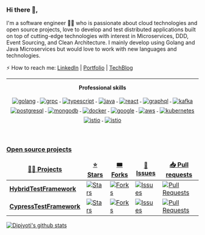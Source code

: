 ### Hi there 👋,

I'm a software engineer 👨‍💻 who is passionate about cloud technologies and open source projects, love to develop and test distributed applications built on top of cutting-edge technologies with interest in Microservices, DDD, Event Sourcing, and Clean Architecture. I mainly develop using Golang and Java Microservices but would love to work with new languages and technologies.
  
⚡ How to reach me: [LinkedIn](https://www.linkedin.com/in/dipjyotimetia/) |
[Portfolio](https://dipjyotimetia.github.io/) |
[TechBlog](https://medium.com/@dipjyotimetia) 
  
---

<p align="center"> 
 <strong>
  Professional skills
  </strong>
</p>

<p align="center">
   <a href="https://go.dev/">
    <img src="https://www.vectorlogo.zone/logos/golang/golang-ar21.svg" alt="golang" style="vertical-align:top; margin:4px;">
  </a>
   <a href="https://grpc.io/">
    <img src="https://www.vectorlogo.zone/logos/grpcio/grpcio-ar21.svg" alt="grpc" style="vertical-align:top; margin:4px;">
  </a>
  <a href="https://www.typescriptlang.org/">
    <img src="https://www.vectorlogo.zone/logos/typescriptlang/typescriptlang-ar21.svg" alt="typescript" style="vertical-align:top; margin:4px;">
  </a>
  <a href="https://www.oracle.com/java/technologies/">
    <img src="https://www.vectorlogo.zone/logos/java/java-ar21.svg" alt="java" style="vertical-align:top; margin:4px;">
  </a>
  <a href="https://reactjs.org/">
    <img src="https://www.vectorlogo.zone/logos/reactjs/reactjs-ar21.svg" alt="react" style="vertical-align:top; margin:4px;">
  </a>
  <a href="https://graphql.org/">
    <img src="https://www.vectorlogo.zone/logos/graphql/graphql-ar21.svg" alt="graphql" style="vertical-align:top; margin:4px;">
  </a>
  <a href="https://kafka.apache.org/">
    <img src="https://www.vectorlogo.zone/logos/apache_kafka/apache_kafka-ar21.svg" alt="kafka" style="vertical-align:top; margin:4px;">
  </a>
   <a href="https://www.postgresql.org/">
    <img src="https://www.vectorlogo.zone/logos/postgresql/postgresql-ar21.svg" alt="postgresql" style="vertical-align:top; margin:4px;">
  </a>
  <a href="https://www.mongodb.com/">
    <img src="https://www.vectorlogo.zone/logos/mongodb/mongodb-ar21.svg" alt="mongodb" style="vertical-align:top; margin:4px;">
  </a>
  <a href="https://hub.docker.com/">
    <img src="https://www.vectorlogo.zone/logos/docker/docker-ar21.svg" alt="docker" style="vertical-align:top; margin:4px">
  </a>
   <a href="https://cloud.google.com/">
    <img src="https://www.vectorlogo.zone/logos/google_cloud/google_cloud-ar21.svg" alt="google" style="vertical-align:top; margin:4px">
  </a>
  </a>
   <a href="https://aws.amazon.com/">
    <img src="https://www.vectorlogo.zone/logos/amazon_aws/amazon_aws-ar21.svg" alt="aws" style="vertical-align:top; margin:4px">
  </a>
  <a href="https://kubernetes.io">
    <img src="https://www.vectorlogo.zone/logos/kubernetes/kubernetes-ar21.svg" alt="kubernetes" style="vertical-align:top; margin:4px">
  </a>
  <a href="https://istio.io">
    <img src="https://www.vectorlogo.zone/logos/istioio/istioio-ar21.svg" alt="istio" style="vertical-align:top; margin:4px">
  </a>
  <a href="https://www.envoyproxy.io">
    <img src="https://www.vectorlogo.zone/logos/envoyproxyio/envoyproxyio-ar21.svg" alt="istio" style="vertical-align:top; margin:4px">
</p>
<br/>

<h3>Open source projects</h3>
<table>
  <thead align="center">
    <tr border: none;>
      <td><b>🧑‍💻 Projects</b></td>
      <td><b>⭐ Stars</b></td>
      <td><b>🎟 Forks</b></td>
      <td><b>🐛 Issues</b></td>
      <td><b>📥 Pull requests</b></td>
    </tr>
  </thead>
  <tbody>
    <tr>
      <td><a href="https://github.com/dipjyotimetia/HybridTestFramework"><b>HybridTestFramework</b></a></td>
      <td><img alt="Stars" src="https://img.shields.io/github/stars/dipjyotimetia/HybridTestFramework?style=flat-square&labelColor=343b41"/></td>
      <td><img alt="Forks" src="https://img.shields.io/github/forks/dipjyotimetia/HybridTestFramework?style=flat-square&labelColor=343b41"/></td>
      <td><img alt="Issues" src="https://img.shields.io/github/issues/dipjyotimetia/HybridTestFramework?style=flat-square&labelColor=343b41"/></td>
      <td><img alt="Pull Requests" src="https://img.shields.io/github/issues-pr/dipjyotimetia/HybridTestFramework?style=flat-square&labelColor=343b41"/></td>
    </tr>
	  <tr>
      <td><a href="https://github.com/dipjyotimetia/Pizza-Shop"><b>CypressTestFramework</b></a></td>
      <td><img alt="Stars" src="https://img.shields.io/github/stars/dipjyotimetia/CypressTestFramework?style=flat-square&labelColor=343b41"/></td>
      <td><img alt="Forks" src="https://img.shields.io/github/forks/dipjyotimetia/CypressTestFramework?style=flat-square&labelColor=343b41"/></td>
      <td><img alt="Issues" src="https://img.shields.io/github/issues/dipjyotimetia/CypressTestFramework?style=flat-square&labelColor=343b41"/></td>
      <td><img alt="Pull Requests" src="https://img.shields.io/github/issues-pr/dipjyotimetia/CypressTestFramework?style=flat-square&labelColor=343b41"/></td>
    </tr>
  </tbody>
</table>

[![Dipjyoti's github stats](https://github-readme-stats.vercel.app/api?username=dipjyotimetia&show_icons=true&theme=vue&hide=["issues"])](https://github.com/dipjyotimetia/github-readme-stats)
